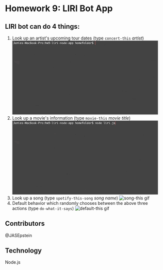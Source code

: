 # Homework 9: LIRI Bot App

## LIRI bot can do 4 things: 
1. Look up an artist's upcoming tour dates (type `concert-this` *artist*)
![concert-this gif](https://github.com/JASEpstein/hw9-liri-node-app/blob/master/readme-gifs/concert-this.gif)
2. Look up a movie's information (type `movie-this` *movie title*)
![movie-this gif](https://github.com/JASEpstein/hw9-liri-node-app/blob/master/readme-gifs/movie-this.gif)
3. Look up a song (type `spotify-this-song` *song name*)
![song-this gif](https://github.com/JASEpstein/hw9-liri-node-app/blob/master/readme-gifs/spotify-this.gif)
4. Default behavior which randomly chooses between the above three actions (type `do-what-it-says`)
![default-this gif](https://github.com/JASEpstein/hw9-liri-node-app/blob/master/readme-gifs/default-this.gif)

## Contributors
@JASEpstein

## Technology
Node.js

